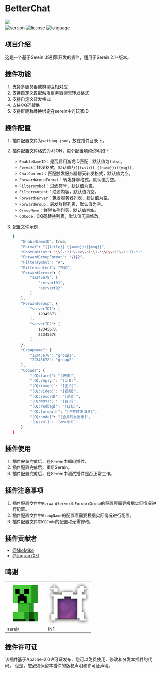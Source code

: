  # BetterChat
<img src="https://count.getloli.com/@BetterChat?name=BetterChat&theme=minecraft&padding=7&offset=0&align=top&scale=1&pixelated=1&darkmode=auto">

<div>
    <img src="https://img.shields.io/badge/version-1.0.1-blue.svg" alt="version">
    <img src="https://img.shields.io/badge/license-Apache--2.0-green.svg" alt="license">
    <img src="https://img.shields.io/badge/language-JavaScript-orange.svg" 
alt="language">
</div>

## 项目介绍
这是一个基于Serein JS引擎开发的插件，适用于Serein 2.1+版本。
## 插件功能
1. 支持多服务器或群聊互相对应
2. 支持自定义匹配触发服务器聊天转发格式
3. 支持自定义转发格式
4. 支持CQ码替换
5. 支持群昵称替换绑定在serein中的玩家ID

## 插件配置
1. 插件配置文件为`setting.json`，放在插件目录下。
2. 插件配置文件格式为JSON，每个配置项的说明如下：
    - `EnableGameID`：是否启用游戏ID匹配，默认值为`false`。
    - `Format`：转发格式，默认值为`{{title}} {{name}}:{{msg}}`。
    - `ChatContent`：匹配触发服务器聊天转发格式，默认值为空。
    - `ForwardGroupFormat`：转发群聊格式，默认值为空。
    - `Filtersymbol`：过滤符号，默认值为空。
    - `Filtercontent`：过滤内容，默认值为空。
    - `ForwardServer`：转发服务器列表，默认值为空。
    - `ForwardGroup`：转发群聊列表，默认值为空。
    - `GroupName`：群聊名称列表，默认值为空。
    - `CQCode`：CQ码替换列表，默认值无需修改。

3. 配置文件示例
    ``` bash
    {
        "EnableGameID": true,
        "Format": "{{title}} {{name}}:{{msg}}",
        "ChatContent": "\\[.*?]:\\s♫\\s(\\<.*\\>\\s)[\\!！](.*)",
        "ForwardGroupFormat": "$1$2",
        "Filtersymbol": "#",
        "Filtercontent": "帮助",
        "ForwardServer": {
            "12345678": [
                "serverID1",
                "serverID2"
            ]
        },
        "ForwardGroup": {
            "serverID1": [
                12345678
            ],
            "serverID2": [
                12345678,
                22345678
            ]
        },
        "GroupName": {
            "12345678": "group1",
            "22345678": "group2"
        },
        "CQCode": {
            "[CQ:face]": "[表情]",
            "[CQ:reply]": "[回复]",
            "[CQ:image]": "[图片]",
            "[CQ:video]": "[视频]",
            "[CQ:record]": "[语音]",
            "[CQ:music]": "[音乐]",
            "[CQ:redbag]": "[红包]",
            "[CQ:forward]": "[合并转发消息]",
            "[CQ:node]": "[合并转发消息]",
            "[CQ:xml]": "[XML卡片]"
        }
    }
    ```

## 插件使用
1. 插件安装完成后，在Serein中启用插件。
2. 插件配置完成后，重启Serein。
3. 插件配置完成后，在Serein中测试插件是否正常工作。

## 插件注意事项
1. 插件配置文件中`ForwardServer`和`ForwardGroup`的配置项需要根据实际情况进行配置。
2. 插件配置文件中`GroupName`的配置项需要根据实际情况进行配置。
3. 插件配置文件中`CQCode`的配置项无需修改。

## 插件贡献者
- [@MioMiko](https://github.com/MioMiko)
- [@lingran7031](https://github.com/lingran7031)

## 鸣谢
|||
| ------------ | -------------- |
|<img src="./resources/serein.png" width="120" alt="logo"> |<img src="./resources/inf-logo-x135.png" alt="logo"> |
|[serein](https://github.com/SereinDev) |[INF](https://github.com/inf-mc) |


## 插件许可证
该插件基于Apache-2.0许可证发布，您可以免费使用、修改和分发本插件的代码。
但是，您必须保留本插件的版权声明和许可证声明。

